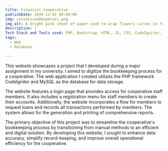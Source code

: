 ```yaml
---
title: Financial Cooperative
publishDate: 2019-12-01 00:00:00
img: /assets/webkoperasi.png
img_alt: A bright pink sheet of paper used to wrap flowers curves in front of rich blue background
description: |
Tech Stack and Tools used: PHP, Bootstrap, HTML, JS, CSS, CodeIgniter, MySQL
tags:
  - Web
  - Database
  
---
```


This website showcases a project that I developed during a major assignment in my university. I aimed to digitize the bookkeeping process for a cooperative. The web application I created utilizes the PHP framework CodeIgniter and MySQL as the database for data storage.

The website features a login page that provides access for cooperative staff members. It also includes a registration menu for staff members to create their accounts. Additionally, the website incorporates a flow for members to request loans and records all transactions performed by members. The system allows for the generation and printing of comprehensive reports.

The primary objective of this project was to streamline the cooperative's bookkeeping process by transitioning from manual methods to an efficient and digital solution. By developing this website, I sought to enhance data accuracy, simplify record-keeping, and improve overall operational efficiency for the cooperative.